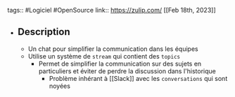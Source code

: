 tags:: #Logiciel #OpenSource
link:: https://zulip.com/
[[Feb 18th, 2023]]

- ## Description
	- Un chat pour simplifier la communication dans les équipes
	- Utilise un système de `stream` qui contient des `topics`
		- Permet de simplifier la communication sur des sujets en particuliers et éviter de perdre la discussion dans l'historique
			- Problème inhérant à  [[Slack]] avec les `conversations` qui sont noyées